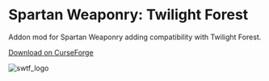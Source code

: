 # Spartan Weaponry: Twilight Forest
Addon mod for Spartan Weaponry adding compatibility with Twilight Forest.

[Download on CurseForge](https://www.curseforge.com/minecraft/mc-mods/spartan-weaponry-twilight-forest)

![swtf_logo](https://user-images.githubusercontent.com/31541291/193629308-fc87c26f-fbee-4c72-8ff5-35120ce71559.png)
